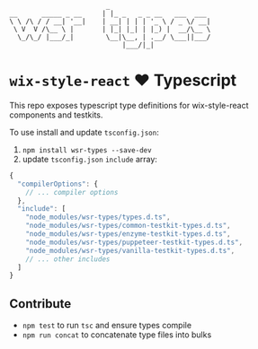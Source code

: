 ```
                        _
__      _____ _ __     | |_ _   _ _ __   ___  ___
\ \ /\ / / __| '__|    | __| | | | '_ \ / _ \/ __|
 \ V  V /\__ \ |       | |_| |_| | |_) |  __/\__ \
  \_/\_/ |___/_|        \__|\__, | .__/ \___||___/
                            |___/|_|
```

# `wix-style-react` ❤️ Typescript

This repo exposes typescript type definitions for wix-style-react
components and testkits.

To use install and update `tsconfig.json`:

1. `npm install wsr-types --save-dev`
1. update `tsconfig.json` `include` array:

```js
{
  "compilerOptions": {
    // ... compiler options
  },
  "include": [
    "node_modules/wsr-types/types.d.ts",
    "node_modules/wsr-types/common-testkit-types.d.ts",
    "node_modules/wsr-types/enzyme-testkit-types.d.ts",
    "node_modules/wsr-types/puppeteer-testkit-types.d.ts",
    "node_modules/wsr-types/vanilla-testkit-types.d.ts",
    // ... other includes
  ]
}
```

## Contribute

* `npm test` to run `tsc` and ensure types compile
* `npm run concat` to concatenate type files into bulks
